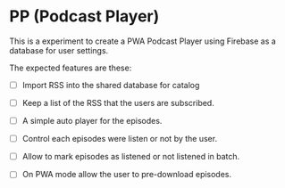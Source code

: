 PP (Podcast Player)
===================

This is a experiment to create a PWA Podcast Player using Firebase as a database for user settings.

The expected features are these:

 * [ ] Import RSS into the shared database for catalog
 * [ ] Keep a list of the RSS that the users are subscribed.
 * [ ] A simple auto player for the episodes.
 * [ ] Control each episodes were listen or not by the user.
 * [ ] Allow to mark episodes as listened or not listened in batch.
 * [ ] On PWA mode allow the user to pre-download episodes.

